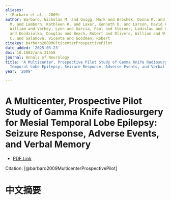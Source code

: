 ```yaml
---
aliases:
- (Barbaro et al., 2009)
author: Barbaro, Nicholas M. and Quigg, Mark and Broshek, Donna K. and Ward, Mariann
  M. and Lamborn, Kathleen R. and Laxer, Kenneth D. and Larson, David A. and Dillon,
  William and Verhey, Lynn and Garcia, Paul and Steiner, Ladislau and Heck, Christine
  and Kondziolka, Douglas and Beach, Robert and Olivero, William and Witt, Thomas
  C. and Salanova, Vicenta and Goodman, Robert
citekey: barbaro2009MulticenterProspectivePilot
date_added: '2025-03-23'
doi: 10.1002/ana.21558
journal: Annals of Neurology
title: 'A Multicenter, Prospective Pilot Study of Gamma Knife Radiosurgery for Mesial
  Temporal Lobe Epilepsy: Seizure Response, Adverse Events, and Verbal Memory'
year: '2009'

---
```

# A Multicenter, Prospective Pilot Study of Gamma Knife Radiosurgery for Mesial Temporal Lobe Epilepsy: Seizure Response, Adverse Events, and Verbal Memory
- [PDF Link](zotero://open-pdf/library/items/UDZ7AGFS)

Citation: [@barbaro2009MulticenterProspectivePilot]

# 中文摘要
